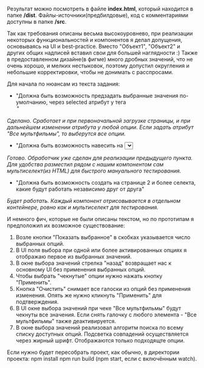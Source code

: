 Результат можно посмотреть в файле <b>index.html</b>, который находится в папке <b>/dist</b>.
Файлы-источники(предбилдовые), код с комментариями доступны в папке <b>/src</b>.


Так как требования описаны весьма высокоуровнево, при реализации некоторых функциональностей и компонентов я делал допущения,
основываясь на UI и best-practice.
Вместо "Объект1", "Объект2" и других общих надписей вставил свои для большей наглядности :)
Также в предоставленном дизайне(в фигме) много дробных значений, что не очень хорошо, и мелких нестыковок, поэтому допустил округления и небольшие корректировки, чтобы не донимать с расспросами.

Для начала по нюансам из текста задания:

- "Должна быть возможность предзадать выбранные значения по-умолчанию, через selected атрибут у тега <option>"

<i>Сделано. Сработает и при первоначальной загрузке страницы, и при дальнейшем изменении атрибута у любой опции. Если задать атрибут "Все мультфильмы", то выберутся все опции.</i>

- "Должна быть возможность навесить на <select> обработчик события change, например select.addEventListener(“change”, e => alert(e.target.value))"

<i>Готово. Обработчик уже сделан для реализации предыдущего пункта. Для удобства разместил рядом с нашим компонентом сам мультиселект(из HTML) для быстрого мануального тестирования.</i>

- "Должна быть возможность создать на странице 2 и более селекта, какие будут работать независимо друг от друга"

<i>Будет работать. Каждый компонент отрисовывается в отдельном контейнере, ровно как и мультиселект для тестирования.</i>


И немного фич, которые не были описаны текстом, но по прототипам я предположил их возможное существование:
1) Возле кнопки "Показать выбранное" в скобках указывается число выбранных опций.
2) В UI поля выбора при одной или более активированных опциях я отображаю первое из выбранных значений.
3) В окне выбора значений стрелка "назад" возвращает нас к основному UI без применения выбранных опций.
4) Чтобы выбрать "чекнутые" опции нужно нажать кнопку "Применить".
5) Кнопка "Очистить" снимает все галоски из опций без применения изменения. Опять же нужно кликнуть "Применить" для подтверждения.
6) В UI окне выбора значений при чеке "Все мультфильмы" будут чекнуты все значения. Если снять галочку с любого элемента - "Все мультфильмы" также деактивируется.
7) В окне выбора значений реализовал алгоритм поиска по всему списку доступных опций. Подсветка совпадений осуществляется через жирный шрифт. Отображаются только подходящте опции.


Если нужно будет пересобрать проект, как обычно, в директории проекта:
npm install
npm run build (npm start, если с включённым watch).

